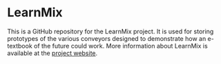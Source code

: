# LearnMix
This is a GitHub repository for the LearnMix project. It is used for storing prototypes of the various conveyors designed to demonstrate how an e-textbook of the future could work. More information about LearnMix is available at the [project website](http://learnmix.tlu.ee/WP/). 
